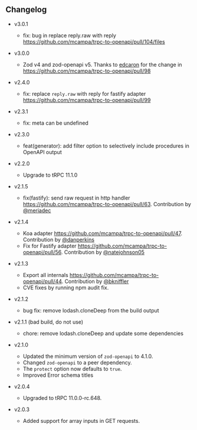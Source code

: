 ## Changelog

- v3.0.1
  - fix: bug in replace reply.raw with reply https://github.com/mcampa/trpc-to-openapi/pull/104/files

- v3.0.0
  - Zod v4 and zod-openapi v5. Thanks to [edcaron](https://github.com/edcaron) for the change in https://github.com/mcampa/trpc-to-openapi/pull/98

- v2.4.0
  - fix: replace `reply.raw` with reply for fastify adapter https://github.com/mcampa/trpc-to-openapi/pull/99

- v2.3.1
  - fix: meta can be undefined

- v2.3.0
  - feat(generator): add filter option to selectively include procedures in OpenAPI output

- v2.2.0
  - Upgrade to tRPC 11.1.0

- v2.1.5
  - fix(fastify): send raw request in http handler https://github.com/mcampa/trpc-to-openapi/pull/63. Contribution by [@meriadec](https://github.com/meriadec)

- v2.1.4
  - Koa adapter https://github.com/mcampa/trpc-to-openapi/pull/47. Contribution by [@danperkins](https://github.com/danperkins)
  - Fix for Fastify adapter https://github.com/mcampa/trpc-to-openapi/pull/56. Contribution by [@natejohnson05](https://github.com/natejohnson05)

- v2.1.3

  - Export all internals https://github.com/mcampa/trpc-to-openapi/pull/44. Contribution by [@bkniffler](https://github.com/bkniffler)
  - CVE fixes by running npm audit fix.

- v2.1.2

   - bug fix: remove lodash.cloneDeep from the build output

- v2.1.1 (bad build, do not use)

  - chore: remove lodash.cloneDeep and update some dependencies

- v2.1.0

  - Updated the minimum version of `zod-openapi` to 4.1.0.
  - Changed `zod-openapi` to a peer dependency.
  - The `protect` option now defaults to `true`.
  - Improved Error schema titles

- v2.0.4

  - Upgraded to tRPC 11.0.0-rc.648.

- v2.0.3

  - Added support for array inputs in GET requests.
